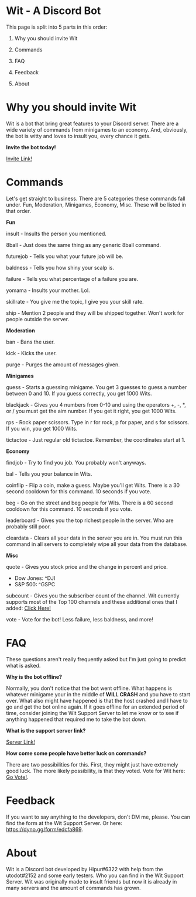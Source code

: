 <head>
  <link rel="apple-touch-icon" sizes="180x180" href="root/apple-touch-icon.png">
  <link rel="icon" type="image/png" sizes="32x32" href="root/favicon-32x32.png">
  <link rel="icon" type="image/png" sizes="16x16" href="root/favicon-16x16.png">
  <link rel="manifest" href="root/site.webmanifest">
  <link rel="mask-icon" href="root/safari-pinned-tab.svg" color="#5bbad5">
  <meta name="msapplication-TileColor" content="#da532c">
  <meta name="theme-color" content="#ffffff">
</head>

# Wit - A Discord Bot

This page is split into 5 parts in this order:

1. Why you should invite Wit

2. Commands

3. FAQ

4. Feedback

5. About

# Why you should invite Wit

Wit is a bot that bring great features to your Discord server. There are a wide variety of commands from minigames to an economy. And, obviously, the bot is witty and loves to insult you, every chance it gets.

**Invite the bot today!**

[Invite Link!](https://discord.com/oauth2/authorize?client_id=907067389806522450&scope=bot&permissions=4294967039)

# Commands

Let's get straight to business. There are 5 categories these commands fall under. Fun, Moderation, Minigames, Economy, Misc. These will be listed in that order.

**Fun**

insult - Insults the person you mentioned.

8ball - Just does the same thing as any generic 8ball command.

futurejob - Tells you what your future job will be.

baldness - Tells you how shiny your scalp is.

failure - Tells you what percentage of a failure you are.

yomama - Insults your mother. Lol.

skillrate - You give me the topic, I give you your skill rate.

ship - Mention 2 people and they will be shipped together. Won't work for people outside the server.

**Moderation**

ban - Bans the user.

kick - Kicks the user.

purge - Purges the amount of messages given.

**Minigames**

guess - Starts a guessing minigame. You get 3 guesses to guess a number between 0 and 10. If you guess correctly, you get 1000 Wits.

blackjack - Gives you 4 numbers from 0-10 and using the operators +, -, \*, or / you must get the aim number. If you get it right, you get 1000 Wits.

rps - Rock paper scissors. Type in r for rock, p for paper, and s for scissors. If you win, you get 1000 Wits.

tictactoe - Just regular old tictactoe. Remember, the coordinates start at 1.

**Economy**

findjob - Try to find you job. You probably won't anyways.

bal - Tells you your balance in Wits.

coinflip - Flip a coin, make a guess. Maybe you'll get Wits. There is a 30 second cooldown for this command. 10 seconds if you vote.

beg - Go on the street and beg people for Wits. There is a 60 second cooldown for this command. 10 seconds if you vote.

leaderboard - Gives you the top richest people in the server. Who are probably still poor.

cleardata - Clears all your data in the server you are in. You must run this command in all servers to completely wipe all your data from the database.

**Misc**

quote - Gives you stock price and the change in percent and price.
- Dow Jones: ^DJI
- S&P 500: ^GSPC

subcount - Gives you the subscriber count of the channel. Wit currently supports most of the Top 100 channels and these additional ones that I added: [Click Here!](https://codepen.io/Hipur-Wiz/pen/MWvMPxy)

vote - Vote for the bot! Less failure, less baldness, and more!

# FAQ

These questions aren't really frequently asked but I'm just going to predict what is asked.

**Why is the bot offline?**

Normally, you don't notice that the bot went offline. What happens is whatever minigame your in the middle of **WILL CRASH** and you have to start over. What also might have happened is that the host crashed and I have to go and get the bot online again. If it goes offline for an extended period of time, consider joining the Wit Support Server to let me know or to see if anything happened that required me to take the bot down.

**What is the support server link?**

[Server Link!](https://www.discord.gg/jdWBAcyzeA)

**How come some people have better luck on commands?**

There are two possibilities for this. First, they might just have extremely good luck. The more likely possibility, is that they voted. Vote for Wit here: [Go Vote!](https://top.gg/bot/907067389806522450/vote).

# Feedback

If you want to say anything to the developers, don't DM me, please. You can find the form at the Wit Support Server. Or here: https://dyno.gg/form/edcfa869. 

# About

Wit is a Discord bot developed by Hipur#6322 with help from the utodot#2152 and some early testers. Who you can find in the Wit Support Server. Wit was originally made to insult friends but now it is already in many servers and the amount of commands has grown.
